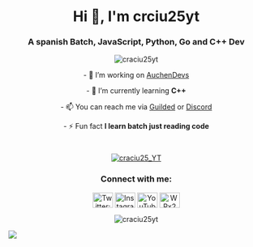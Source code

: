 <h1 align="center">Hi 👋, I'm crciu25yt</h1>
<h3 align="center">A spanish Batch, JavaScript, Python, Go and C++ Dev</h3>

<p align="center"> <img src="https://komarev.com/ghpvc/?username=craciu25yt&label=Profile%20views&color=0e75b6&style=flat" alt="craciu25yt" /> </p>

<div align="center" style="margin-bottom:40px;">
<p>- 🔭 I’m working on <a href="https://github.com/AuchenDevs">AuchenDevs</a></p>

<p>- 🌱 I’m currently learning <b>C++</b></p>

<p>- 📫 You can reach me via <a href="https://www.guilded.gg/profile/4or8BjwA">Guilded</a> or <a href="https://discord.com/users/416970782577524736">Discord</a></p>

<p>- ⚡ Fun fact <b>I learn batch just reading code</b></p>
</div>
<p align="center">
  <a href="https://discord.com/users/416970782577524736">
    <img align="center" src="https://lanyard.cnrad.dev/api/416970782577524736?&animated=true&idleMessage=Idleing&borderRadius=25px)" alt="craciu25_YT"/>
  </a>
</p>
<h3 align="center">Connect with me:</h3> 
<p align="center">
<a href="https://twitter.com/craciu25_yt" target="blank"><img align="center" src="https://raw.githubusercontent.com/rahuldkjain/github-profile-readme-generator/master/src/images/icons/Social/twitter.svg" alt="Twitter: craciu25_yt" height="30" width="40" /></a>
<a href="https://instagram.com/craciu25_yt" target="blank"><img align="center" src="https://raw.githubusercontent.com/rahuldkjain/github-profile-readme-generator/master/src/images/icons/Social/instagram.svg" alt="Instagram: craciu25_yt" height="30" width="40" /></a>
<a href="https://www.youtube.com/c/craciu25 yt" target="blank"><img align="center" src="https://raw.githubusercontent.com/rahuldkjain/github-profile-readme-generator/master/src/images/icons/Social/youtube.svg" alt="YouTube: craciu25 yt" height="30" width="40" /></a>
<a href="https://discord.gg/WPx2Wadn3J" target="blank"><img align="center" src="https://raw.githubusercontent.com/rahuldkjain/github-profile-readme-generator/master/src/images/icons/Social/discord.svg" alt="WPx2Wadn3J" height="30" width="40" /></a>
</p>


<p align="center">
	<img align="center" src="https://github-readme-stats.vercel.app/api?username=craciu25yt&show_icons=true&theme=dark&locale=en" alt="craciu25yt" />
</p>
<img src="https://hit.yhype.me/github/profile?user_id=48807342"/>

